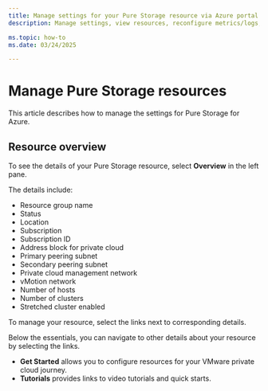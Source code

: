 ```yaml
---
title: Manage settings for your Pure Storage resource via Azure portal
description: Manage settings, view resources, reconfigure metrics/logs, and more for your Pure Storage resource via Azure portal.

ms.topic: how-to
ms.date: 03/24/2025

---
```


# Manage Pure Storage resources

This article describes how to manage the settings for Pure Storage for Azure.

## Resource overview

To see the details of your Pure Storage resource, select **Overview** in the left pane.

The details include:

- Resource group name
- Status
- Location
- Subscription
- Subscription ID
- Address block for private cloud
- Primary peering subnet
- Secondary peering subnet
- Private cloud management network
- vMotion network
- Number of hosts
- Number of clusters
- Stretched cluster enabled

To manage your resource, select the links next to corresponding details.

Below the essentials, you can navigate to other details about your resource by selecting the links.

- **Get Started** allows you to configure resources for your VMware private cloud journey. 
- **Tutorials** provides links to video tutorials and quick starts.

